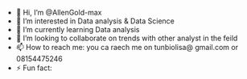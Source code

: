 - 👋 Hi, I’m @AllenGold-max
- 👀 I’m interested in Data analysis & Data Science
- 🌱 I’m currently learning Data analysis 
- 💞️ I’m looking to collaborate on trends with other analyst in the feild
- 📫 How to reach me: you ca raech me on tunbiolisa@ gmail.com or 08154475246
- ⚡ Fun fact: 

<!---
AllenGold-max/AllenGold-max is a ✨ special ✨ repository because its `README.md` (this file) appears on your GitHub profile.
You can click the Preview link to take a look at your changes.
--->
